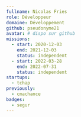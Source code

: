 ```yaml
---
fullname: Nicolas Fries
role: Développeur
domaine: Développement
github: pseudonyme21
avatar: # dispo sur github
missions:
  - start: 2020-12-03
    end: 2021-12-03
    status: independent
  - start: 2022-03-28
    end: 2022-07-31
    status: independent
startups:
  - tchap
previously:
  - cmachance
badges:
  - segur
---
```

